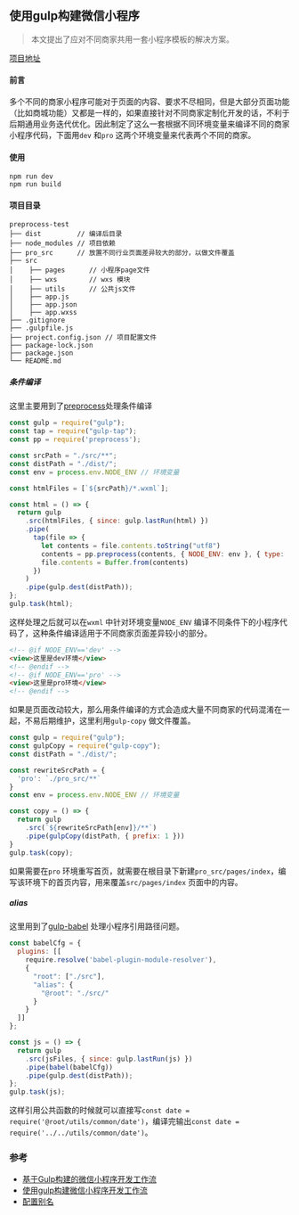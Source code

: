 ## 使用gulp构建微信小程序

> 本文提出了应对不同商家共用一套小程序模板的解决方案。

[项目地址](https://github.com/shenjiuer/preprocess-test)

#### 前言

多个不同的商家小程序可能对于页面的内容、要求不尽相同，但是大部分页面功能（比如商城功能）又都是一样的，如果直接针对不同商家定制化开发的话，不利于后期通用业务迭代优化。因此制定了这么一套根据不同环境变量来编译不同的商家小程序代码，下面用`dev` 和`pro` 这两个环境变量来代表两个不同的商家。

#### 使用

````
npm run dev
npm run build
````

#### 项目目录

```
preprocess-test
├── dist         // 编译后目录
├── node_modules // 项目依赖
├── pro_src      // 放置不同行业页面差异较大的部分，以做文件覆盖
├── src 
│    ├── pages      // 小程序page文件
│    ├── wxs        // wxs 模块
│    ├── utils      // 公共js文件
│    ├── app.js
│    ├── app.json
│    ├── app.wxss
├── .gitignore
├── .gulpfile.js
├── project.config.json // 项目配置文件
├── package-lock.json
├── package.json
└── README.md
```

##### 条件编译

这里主要用到了[preprocess](https://github.com/jsoverson/preprocess)处理条件编译

```js
const gulp = require("gulp");
const tap = require("gulp-tap");
const pp = require('preprocess');

const srcPath = "./src/**";
const distPath = "./dist/";
const env = process.env.NODE_ENV // 环境变量

const htmlFiles = [`${srcPath}/*.wxml`];

const html = () => {
  return gulp
    .src(htmlFiles, { since: gulp.lastRun(html) })
    .pipe(
      tap(file => {
        let contents = file.contents.toString("utf8")
        contents = pp.preprocess(contents, { NODE_ENV: env }, { type: 'html' })
        file.contents = Buffer.from(contents)
      })
    )
    .pipe(gulp.dest(distPath));
};
gulp.task(html); 
```

这样处理之后就可以在`wxml` 中针对环境变量`NODE_ENV` 编译不同条件下的小程序代码了，这种条件编译适用于不同商家页面差异较小的部分。

```html
<!-- @if NODE_ENV=='dev' -->
<view>这里是dev环境</view>
<!-- @endif -->
<!-- @if NODE_ENV=='pro' -->
<view>这里是pro环境</view>
<!-- @endif -->
```

如果是页面改动较大，那么用条件编译的方式会造成大量不同商家的代码混淆在一起，不易后期维护，这里利用`gulp-copy` 做文件覆盖。

```js
const gulp = require("gulp");
const gulpCopy = require("gulp-copy");
const distPath = "./dist/";

const rewriteSrcPath = {
  'pro': `./pro_src/**`
}
const env = process.env.NODE_ENV // 环境变量

const copy = () => {
  return gulp
    .src(`${rewriteSrcPath[env]}/**`)
    .pipe(gulpCopy(distPath, { prefix: 1 }))
}
gulp.task(copy);
```

如果需要在`pro` 环境重写首页，就需要在根目录下新建`pro_src/pages/index`，编写该环境下的首页内容，用来覆盖`src/pages/index` 页面中的内容。

##### alias

这里用到了[gulp-babel](https://github.com/babel/gulp-babel) 处理小程序引用路径问题。

```js
const babelCfg = {
  plugins: [[
    require.resolve('babel-plugin-module-resolver'),
    {
      "root": ["./src"],
      "alias": {
        "@root": "./src/"
      }
    }
  ]]
};

const js = () => {
  return gulp
    .src(jsFiles, { since: gulp.lastRun(js) })
    .pipe(babel(babelCfg))
    .pipe(gulp.dest(distPath));
};
gulp.task(js);
```

这样引用公共函数的时候就可以直接写`const date = require('@root/utils/common/date')`，编译完输出`const date = require('../../utils/common/date')`。

### 参考

+ [基于Gulp构建的微信小程序开发工作流](https://juejin.cn/post/6844903635768311815)
+ [使用gulp构建微信小程序开发工作流](https://juejin.cn/post/6844904100849680398)
+ [配置别名](https://stackoverflow.com/questions/61431981/gulp-require-alias)
